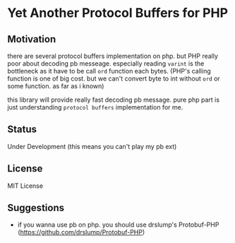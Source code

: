 Yet Another Protocol Buffers for PHP
====================================

Motivation
----------

there are several protocol buffers implementation on php. but PHP really poor about decoding pb messeage.
especially reading `varint` is the bottleneck as it have to be call `ord` function each bytes.
(PHP's calling function is one of big cost. but we can't convert byte to int without `ord` or some function. as far as i known)

this library will provide really fast decoding pb message.
pure php part is just understanding `protocol buffers` implementation for me.

Status
------

Under Development (this means you can't play my pb ext)

License
-------

MIT License

Suggestions
-----------

- if you wanna use pb on php. you should use drslump's Protobuf-PHP (https://github.com/drslump/Protobuf-PHP)